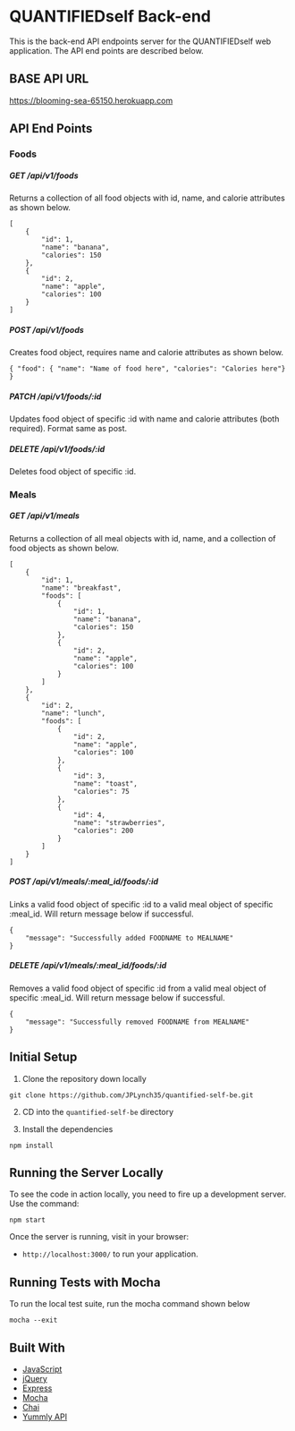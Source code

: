 # QUANTIFIEDself Back-end
This is the back-end API endpoints server for the QUANTIFIEDself web application.  The API end points are described below.

## BASE API URL
https://blooming-sea-65150.herokuapp.com

## API End Points
### Foods
##### GET /api/v1/foods
Returns a collection of all food objects with id, name, and calorie attributes as shown below.  
```
[
    {
        "id": 1,
        "name": "banana",
        "calories": 150
    },
    {
        "id": 2,
        "name": "apple",
        "calories": 100
    }
]
``` 
##### POST /api/v1/foods
Creates food object, requires name and calorie attributes as shown below.  
```
{ "food": { "name": "Name of food here", "calories": "Calories here"} }
```
##### PATCH /api/v1/foods/:id
Updates food object of specific :id with name and calorie attributes (both required). Format same as post.
##### DELETE /api/v1/foods/:id
Deletes food object of specific :id.  
### Meals
##### GET /api/v1/meals
Returns a collection of all meal objects with id, name, and a collection of food objects as shown below.  
```
[
    {
        "id": 1,
        "name": "breakfast",
        "foods": [
            {
                "id": 1,
                "name": "banana",
                "calories": 150
            },
            {
                "id": 2,
                "name": "apple",
                "calories": 100
            }
        ]
    },
    {
        "id": 2,
        "name": "lunch",
        "foods": [
            {
                "id": 2,
                "name": "apple",
                "calories": 100
            },
            {
                "id": 3,
                "name": "toast",
                "calories": 75
            },
            {
                "id": 4,
                "name": "strawberries",
                "calories": 200
            }
        ]
    }
]
```
##### POST /api/v1/meals/:meal_id/foods/:id
Links a valid food object of specific :id to a valid meal object of specific :meal_id. Will return message below if successful.
```
{
    "message": "Successfully added FOODNAME to MEALNAME"
}
```
##### DELETE /api/v1/meals/:meal_id/foods/:id
Removes a valid food object of specific :id from a valid meal object of specific :meal_id. Will return message below if successful.  
```
{
    "message": "Successfully removed FOODNAME from MEALNAME"
}
```

## Initial Setup

1. Clone the repository down locally

  ```
  git clone https://github.com/JPLynch35/quantified-self-be.git
  ```
2. CD into the `quantified-self-be` directory

3. Install the dependencies

  ```
  npm install
  ```

## Running the Server Locally

To see the code in action locally, you need to fire up a development server. Use the command:

```
npm start
```

Once the server is running, visit in your browser:

* `http://localhost:3000/` to run your application.

## Running Tests with Mocha

To run the local test suite, run the mocha command shown below

```
mocha --exit
```

## Built With

* [JavaScript](https://www.javascript.com/)
* [jQuery](https://jquery.com/)
* [Express](https://expressjs.com/)
* [Mocha](https://mochajs.org/)
* [Chai](https://chaijs.com/)
* [Yummly API](https://developer.yummly.com/)
